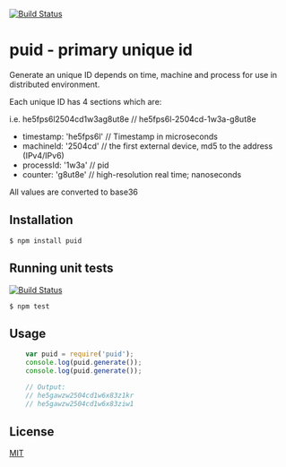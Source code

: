 [![Build Status](https://travis-ci.org/pid/puid.png)](https://travis-ci.org/pid]/puid)

# puid - primary unique id
Generate an unique ID depends on time, machine and process for use in distributed environment.

Each unique ID has 4 sections which are:

  i.e. he5fps6l2504cd1w3ag8ut8e // he5fps6l-2504cd-1w3a-g8ut8e

  - timestamp:    'he5fps6l'  // Timestamp in microseconds
  - machineId:    '2504cd'    // the first external device, md5 to the address (IPv4/IPv6)
  - processId:    '1w3a'      // pid
  - counter:      'g8ut8e'    // high-resolution real time; nanoseconds

All values are converted to base36

## Installation

```
$ npm install puid
```

## Running unit tests

[![Build Status](https://travis-ci.org/pid/puid.png)](https://travis-ci.org/pid/puid)

```
$ npm test
```

## Usage

```javascript
    var puid = require('puid');
    console.log(puid.generate());
    console.log(puid.generate());

    // Output:
    // he5gawzw2504cd1w6x83z1kr
    // he5gawzw2504cd1w6x83ziw1
```

## License

[MIT](LICENSE)